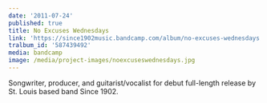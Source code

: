 ```yaml
---
date: '2011-07-24'
published: true
title: No Excuses Wednesdays
link: 'https://since1902music.bandcamp.com/album/no-excuses-wednesdays'
tralbum_id: '587439492'
media: bandcamp
image: /media/project-images/noexcuseswednesdays.jpg
---
```

Songwriter, producer, and guitarist/vocalist for debut full-length release by St. Louis based band Since 1902.
